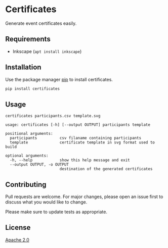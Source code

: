 #  Certificates

Generate event certificates easily.

## Requirements

* Inkscape (`apt install inkscape`)

## Installation

Use the package manager [pip](https://pip.pypa.io/en/stable/) to install certificates.

```bash
pip install certificates
```

## Usage

`certificates participants.csv template.svg`

```
usage: certificates [-h] [--output OUTPUT] participants template

positional arguments:
  participants          csv filaname containing participants
  template              certificate template in svg format used to build

optional arguments:
  -h, --help            show this help message and exit
  --output OUTPUT, -o OUTPUT
                        destination of the generated certificates
```

## Contributing
Pull requests are welcome. For major changes, please open an issue first to discuss what you would like to change.

Please make sure to update tests as appropriate.

## License
[Apache 2.0](https://choosealicense.com/licenses/apache-2.0/)
